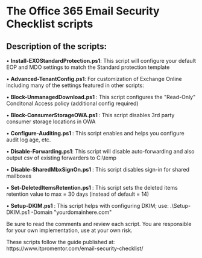 <H1>The Office 365 Email Security Checklist scripts</H1>

<H2>Description of the scripts:</H2>

<p>• <b>Install-EXOStandardProtection.ps1</b>: This script will configure your default EOP and MDO settings to match the Standard protection template
<p>• <b>Advanced-TenantConfig.ps1</b>: For customization of Exchange Online including many of the settings featured in other scripts:
<p>• <b>Block-UnmanagedDownload.ps1 </b>: This script configures the "Read-Only" Conditonal Access policy (additional config required)
<p>• <b>Block-ConsumerStorageOWA.ps1 </b>: This script disables 3rd party consumer storage locations in OWA
<p>• <b>Configure-Auditing.ps1 </b>: This script enables and helps you configure audit log age, etc.
<p>• <b>Disable-Forwarding.ps1</b>: This script will disable auto-forwarding and also output csv of existing forwarders to C:\temp
<p>• <b>Disable-SharedMbxSignOn.ps1 </b>: This script disables sign-in for shared mailboxes
<p>• <b>Set-DeletedItemsRetention.ps1 </b>: This script sets the deleted items retention value to max = 30 days (instead of default = 14)
<p>• <b>Setup-DKIM.ps1 </b>: This script helps with configuring DKIM; use: .\Setup-DKIM.ps1 -Domain "yourdomainhere.com"


<p>Be sure to read the comments and review each script. You are responsible for your own implementation, use at your own risk.
<p>These scripts follow the guide published at: https://www.itpromentor.com/email-security-checklist/
  <p>
